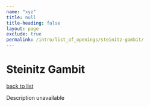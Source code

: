 ```yaml
---
name: "xyz"
title: null
title-heading: false
layout: page
exclude: true
permalink: /intro/list_of_openings/steinitz-gambit/
---
```


# Steinitz Gambit

[back to list](../../list_of_openings)

Description unavailable